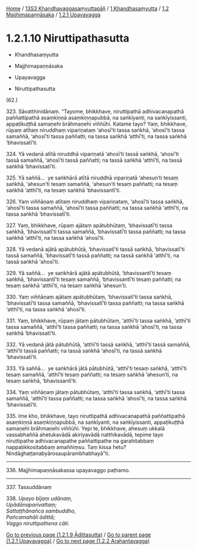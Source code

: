 
[Home](/) / [13S3 Khandhavaggasaṃyuttapāḷi](../../...md) / [1 Khandhasaṃyutta](../...md) / [1.2 Majjhimapaṇṇāsaka](...md) / [1.2.1 Upayavagga](../13S3/1/1.2/1.2.1.md)

# 1.2.1.10 Niruttipathasutta

* Khandhasaṃyutta

* Majjhimapaṇṇāsaka

* Upayavagga

* Niruttipathasutta

(62.)

323\. Sāvatthinidānaṃ. “Tayome, bhikkhave, niruttipathā adhivacanapathā paññattipathā asaṃkiṇṇā asaṃkiṇṇapubbā, na saṅkīyanti, na saṅkīyissanti, appaṭikuṭṭhā samaṇehi brāhmaṇehi viññūhi. Katame tayo? Yaṃ, bhikkhave, rūpaṃ atītaṃ niruddhaṃ vipariṇataṃ ‘ahosī’ti tassa saṅkhā, ‘ahosī’ti tassa samaññā, ‘ahosī’ti tassa paññatti; na tassa saṅkhā ‘atthī’ti, na tassa saṅkhā ‘bhavissatī’ti.

324\. Yā vedanā atītā niruddhā vipariṇatā ‘ahosī’ti tassā saṅkhā, ‘ahosī’ti tassā samaññā, ‘ahosī’ti tassā paññatti; na tassā saṅkhā ‘atthī’ti, na tassā saṅkhā ‘bhavissatī’ti.

325\. Yā saññā…  ye saṅkhārā atītā niruddhā vipariṇatā ‘ahesun’ti tesaṃ saṅkhā, ‘ahesun’ti tesaṃ samaññā, ‘ahesun’ti tesaṃ paññatti; na tesaṃ saṅkhā ‘atthī’ti, na tesaṃ saṅkhā ‘bhavissantī’ti.

326\. Yaṃ viññāṇaṃ atītaṃ niruddhaṃ vipariṇataṃ, ‘ahosī’ti tassa saṅkhā, ‘ahosī’ti tassa samaññā, ‘ahosī’ti tassa paññatti; na tassa saṅkhā ‘atthī’ti, na tassa saṅkhā ‘bhavissatī’ti.

327\. Yaṃ, bhikkhave, rūpaṃ ajātaṃ apātubhūtaṃ, ‘bhavissatī’ti tassa saṅkhā, ‘bhavissatī’ti tassa samaññā, ‘bhavissatī’ti tassa paññatti; na tassa saṅkhā ‘atthī’ti, na tassa saṅkhā ‘ahosī’ti.

328\. Yā vedanā ajātā apātubhūtā, ‘bhavissatī’ti tassā saṅkhā, ‘bhavissatī’ti tassā samaññā, ‘bhavissatī’ti tassā paññatti; na tassā saṅkhā ‘atthī’ti, na tassā saṅkhā ‘ahosī’ti.

329\. Yā saññā…  ye saṅkhārā ajātā apātubhūtā, ‘bhavissantī’ti tesaṃ saṅkhā, ‘bhavissantī’ti tesaṃ samaññā, ‘bhavissantī’ti tesaṃ paññatti; na tesaṃ saṅkhā ‘atthī’ti, na tesaṃ saṅkhā ‘ahesun’ti.

330\. Yaṃ viññāṇaṃ ajātaṃ apātubhūtaṃ, ‘bhavissatī’ti tassa saṅkhā, ‘bhavissatī’ti tassa samaññā, ‘bhavissatī’ti tassa paññatti; na tassa saṅkhā ‘atthī’ti, na tassa saṅkhā ‘ahosī’ti.

331\. Yaṃ, bhikkhave, rūpaṃ jātaṃ pātubhūtaṃ, ‘atthī’ti tassa saṅkhā, ‘atthī’ti tassa samaññā, ‘atthī’ti tassa paññatti; na tassa saṅkhā ‘ahosī’ti, na tassa saṅkhā ‘bhavissatī’ti.

332\. Yā vedanā jātā pātubhūtā, ‘atthī’ti tassā saṅkhā, ‘atthī’ti tassā samaññā, ‘atthī’ti tassā paññatti; na tassā saṅkhā ‘ahosī’ti, na tassā saṅkhā ‘bhavissatī’ti.

333\. Yā saññā…  ye saṅkhārā jātā pātubhūtā, ‘atthī’ti tesaṃ saṅkhā, ‘atthī’ti tesaṃ samaññā, ‘atthī’ti tesaṃ paññatti; na tesaṃ saṅkhā ‘ahesun’ti, na tesaṃ saṅkhā, ‘bhavissantī’ti.

334\. Yaṃ viññāṇaṃ jātaṃ pātubhūtaṃ, ‘atthī’ti tassa saṅkhā, ‘atthī’ti tassa samaññā, ‘atthī’ti tassa paññatti; na tassa saṅkhā ‘ahosī’ti, na tassa saṅkhā ‘bhavissatī’ti.

335\. Ime kho, bhikkhave, tayo niruttipathā adhivacanapathā paññattipathā asaṃkiṇṇā asaṃkiṇṇapubbā, na saṅkīyanti, na saṅkīyissanti, appaṭikuṭṭhā samaṇehi brāhmaṇehi viññūhi. Yepi te, bhikkhave, ahesuṃ ukkalā vassabhaññā ahetukavādā akiriyavādā natthikavādā, tepime tayo niruttipathe adhivacanapathe paññattipathe na garahitabbaṃ nappaṭikkositabbaṃ amaññiṃsu. Taṃ kissa hetu? Nindāghaṭṭanabyārosaupārambhabhayā”ti.

---

336\. Majjhimapaṇṇāsakassa upayavaggo paṭhamo.



---

337\. Tassuddānaṃ



338\. _Upayo bījaṃ udānaṃ,_  
_Upādānaparivattaṃ;_  
_Sattaṭṭhānañca sambuddho,_  
_Pañcamahāli ādittā;_  
_Vaggo niruttipathena cāti._  


[Go to previous page (1.2.1.9 Ādittasutta)](1.2.1.9.md) / [Go to parent page (1.2.1 Upayavagga)](../13S3/1/1.2/1.2.1.md) / [Go to next page (1.2.2 Arahantavagga)](../1.2.2.md)


